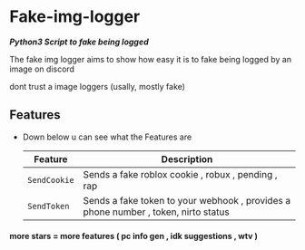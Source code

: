 # Fake-img-logger
***Python3 Script to fake being logged***

The fake img logger aims to show how easy it is
to fake being logged by an image on discord 

dont trust a image loggers (usally, mostly fake)

## Features
* Down below u can see what the Features are

    | Feature | Description |
    | --- | --- |
    | `SendCookie` | Sends a fake roblox cookie , robux , pending , rap |
    | `SendToken` | Sends a fake token to your webhook , provides a phone number , token, nirto status |
#### more stars = more features ( pc info gen , idk suggestions , wtv )
